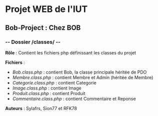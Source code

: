 # Projet WEB de l'IUT
## Bob-Project : Chez BOB
### -- Dossier /classes/ --

**Rôle** : Contient les fichiers php définissant les classes du projet

**Fichiers** :

* *Bob.class.php* : contient Bob, la classe principale héritée de PDO
* *Membre.class.php* : contient Membre et Admin (héritée de Membre)
* *Categorie.class.php* : contient Categorie
* *Image.class.php* : contient Image
* *Produit.class.php* : contient Produit
* *Commentaire.class.php* : contient Commentaire et Reponse

**Auteurs** :
Sylafrs, Sion77 et RFK78
